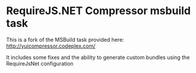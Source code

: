﻿RequireJS.NET Compressor msbuild task
=====================================

This is a fork of the MSBuild task provided here: http://yuicompressor.codeplex.com/

It includes some fixes and the ability to generate custom bundles using the RequireJsNet configuration